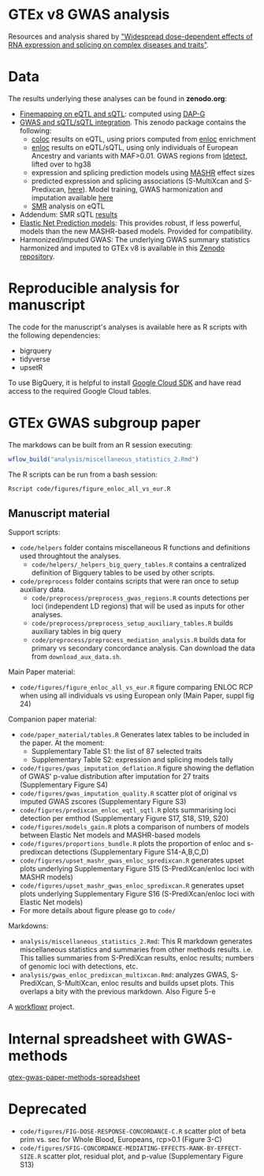 # GTEx v8 GWAS analysis

Resources and analysis shared by ["Widespread dose-dependent effects of RNA expression and splicing on complex diseases and traits"](https://doi.org/10.1101/814350).

# Data

The results underlying these analyses can be found in **zenodo.org**:

* [Finemapping on eQTL and sQTL](https://zenodo.org/record/3517189#.XbMe6NF7m90): computed using [DAP-G](https://github.com/xqwen/dap)
* [GWAS and sQTL/sQTL integration](https://zenodo.org/record/3518299#.XbMgFNF7m90). This zenodo package contains the following:
    * [coloc](https://github.com/chr1swallace/coloc) results on eQTL, using priors computed from [enloc](https://github.com/xqwen/integrative) enrichment
    * [enloc](https://github.com/xqwen/integrative) results on eQTL/sQTL, using only individuals of European Ancestry and variants with MAF>0.01.
GWAS regions from [ldetect](https://bitbucket.org/nygcresearch/ldetect/src/master/), lifted over to hg38
    * expression and splicing prediction models using [MASHR](https://github.com/stephenslab/mashr) effect sizes
    * predicted expression and splicing associations (S-MultiXcan and S-Predixcan, [here](https://github.com/hakyimlab/MetaXcan)). 
    Model training, GWAS harmonization and imputation available [here](https://github.com/hakyimlab/summary-gwas-imputation)
    * [SMR](https://cnsgenomics.com/software/smr/#Overview) analysis on eQTL
* Addendum: SMR sQTL [results](https://zenodo.org/record/3525070#.XbxH79F7m90)
* [Elastic Net Prediction models](https://zenodo.org/record/3519321#.XbxAANF7m90): This provides robust, if less powerful, models than the new MASHR-based models.
Provided for compatibility.
* Harmonized/imputed GWAS: The underlying GWAS summary statistics harmonized and imputed to GTEx v8 is available in this [Zenodo repository](https://zenodo.org/record/3629742#.XjCh9OF7m90).

# Reproducible analysis for manuscript

The code for the manuscript's analyses is available here as R scripts with the following dependencies:

- bigrquery
- tidyverse
- upsetR

To use BigQuery, it is helpful to install [Google Cloud SDK](https://cloud.google.com/sdk/) and have read access to the required Google Cloud tables.

# GTEx GWAS subgroup paper

The markdows can be built from an R session executing:

```R
wflow_build("analysis/miscellaneous_statistics_2.Rmd")
```

The R scripts can be run from a bash session:

```bash
Rscript code/figures/figure_enloc_all_vs_eur.R
```

## Manuscript material

Support scripts:

* `code/helpers` folder contains miscellaneous R functions and definitions used throughtout the analyses.
    * `code/helpers/_helpers_big_query_tables.R` contains a centralized definition of Bigquery  tables to be used by other scripts.
* `code/preprocess` folder contains scripts that were ran once to setup auxiliary data.
    * `code/preprocess/preprocess_gwas_regions.R` counts detections per loci (independent LD regions) that will be used as inputs for other analyses.
    * `code/preprocess/preprocess_setup_auxiliary_tables.R` builds auxiliary tables in big query
    * `code/preprocess/preprocess_mediation_analysis.R` builds data for primary vs secondary concordance analysis. Can download the data from `download_aux_data.sh`.
    
Main Paper material:

* `code/figures/figure_enloc_all_vs_eur.R` figure comparing ENLOC RCP when using all individuals vs using European only (Main Paper, suppl fig 24)
  
Companion paper material:

* `code/paper_material/tables.R` Generates latex tables to be included in the paper. At the moment: 
    * Supplementary Table S1: the list of 87 selected traits
    * Supplementary Table S2: expression and splicing models tally
* `code/figures/gwas_imputation_deflation.R` figure showing the deflation of GWAS' p-value distribution after imputation for 27 traits 
(Supplementary Figure S4)
* `code/figures/gwas_imputation_quality.R` scatter plot of original vs imputed GWAS zscores (Supplementary Figure S3)
* `code/figures/predixcan_enloc_eqtl_sqtl.R` plots summarising loci detection per emthod (Supplementary Figure S17, S18, S19, S20)
* `code/figures/models_gain.R` plots a comparison of numbers of models between Elastic Net models and MASHR-based models
* `code/figures/proportions_bundle.R` plots the proportion of enloc and s-predixcan detections (Supplementary Figure S14-A,B,C,D)
* `code/figures/upset_mashr_gwas_enloc_spredixcan.R` generates upset plots underlying Supplementary Figure S15 (S-PrediXcan/enloc loci with MASHR models)
* `code/figures/upset_mashr_gwas_enloc_spredixcan.R` generates upset plots underlying Supplementary Figure S16 (S-PrediXcan/enloc loci with Elastic Net models)
* For more details about figure please go to `code/`

Markdowns:

* `analysis/miscellaneous_statistics_2.Rmd`: This R markdown generates miscellaneous statistics and summaries from other methods results. 
i.e. This tallies summaries from S-PrediXcan results, enloc results; numbers of genomic loci with detections, etc.
* `analysis/gwas_enloc_predixcan_multixcan.Rmd`: analyzes GWAS, S-PrediXcan, S-MultiXcan, enloc results and builds upset plots.
This overlaps a bity with the previous markdown. Also Figure 5-e


A [workflowr][] project.

[workflowr]: https://github.com/jdblischak/workflowr

# Internal spreadsheet with GWAS-methods
[gtex-gwas-paper-methods-spreadsheet](https://docs.google.com/spreadsheets/d/1l7cFTZdl213jMkIjhsFjHGOWBb_1oPHH51cUkAuMZvQ/edit?usp=sharing)


# Deprecated

* `code/figures/FIG-DOSE-RESPONSE-CONCORDANCE-C.R` scatter plot of beta prim vs. sec for Whole Blood, Europeans, rcp>0.1 (Figure 3-C)
* `code/figures/SFIG-CONCORDANCE-MEDIATING-EFFECTS-RANK-BY-EFFECT-SIZE.R` scatter plot, residual plot, and p-value (Supplementary Figure S13)
